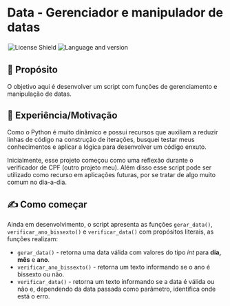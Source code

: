 # Data - Gerenciador e manipulador de datas

<div style="display:flex; flex-wrap:wrap">
  <img src="https://img.shields.io/badge/license-MIT-green?style=flat" alt="License Shield" style="padding:2px">
  <img src="https://img.shields.io/badge/python-v.310-blue?style=flat&logo=" alt="Language and version" style="padding:2px">
</div>

## 🎯 Propósito
O objetivo aqui é desenvolver um script com funções de gerenciamento e manipulação de datas. <!-- _Ainda em desenvolvimento_ -->

## 🧠 Experiência/Motivação
Como o Python é muito dinâmico e possui recursos que auxiliam a reduzir linhas de código na construção de iterações, busquei testar meus conhecimentos e aplicar a lógica para desenvolver um código enxuto. 

Inicialmente, esse projeto começou como uma reflexão durante o verificador de CPF (outro projeto meu). Além disso esse script pode ser utilizado como recurso em aplicações futuras, por se tratar de algo muito comum no dia-a-dia.

## ✍ Como começar
Ainda em desenvolvimento, o script apresenta as funções ```gerar_data()```, ```verificar_ano_bissexto()``` e ```verificar_data()``` com propósitos literais, as funções realizam:

* ```gerar_data()``` - retorna uma data válida com valores do tipo _int_ para  **dia, mês** e **ano**.
* ```verificar_ano_bissexto()``` - retorna um texto informando se o ano  é bissexto ou não.
* ```verificar_data()``` - retorna um texto informando se a data é válida ou não e, dependendo da data passada como parâmetro, identifica onde está o erro.
<!-- * ```verificador_dia_semana()``` - **_em desenvolvimento_** - carrega o calendário gregoriano para memória e a partir dele verifica onde se encaixa a data informada como parâmetro, retornando o dia da semana. -->